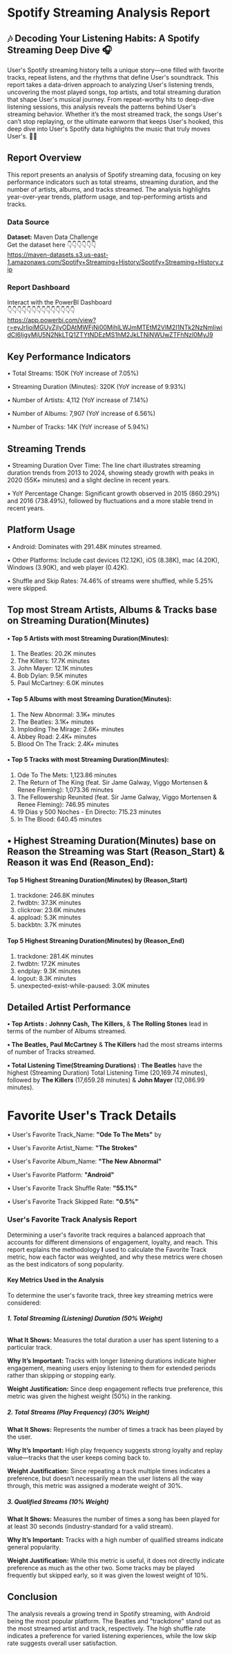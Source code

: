 # Spotify Streaming Analysis Report
## 🎶 __Decoding Your Listening Habits: A Spotify Streaming Deep Dive__ 🎧

User's Spotify streaming history tells a unique story—one filled with favorite tracks, repeat listens, and the rhythms that define User's soundtrack. This report takes a data-driven approach to analyzing User's listening trends, uncovering the most played songs, top artists, and total streaming duration that shape User's musical journey. From repeat-worthy hits to deep-dive listening sessions, this analysis reveals the patterns behind User's streaming behavior. Whether it’s the most streamed track, the songs User's can’t stop replaying, or the ultimate earworm that keeps User's hooked, this deep dive into User's Spotify data highlights the music that truly moves User's. 🚀🎵


## Report Overview
This report presents an analysis of Spotify streaming data, focusing on key performance indicators such as total streams, streaming duration, and the number of artists, albums, and tracks streamed. The analysis highlights year-over-year trends, platform usage, and top-performing artists and tracks.

### __Data Source__ 
__Dataset:__ Maven Data Challenge  
Get the dataset here 👇👇👇👇👇👇  
https://maven-datasets.s3.us-east-1.amazonaws.com/Spotify+Streaming+History/Spotify+Streaming+History.zip

### __Report Dashboard__   
Interact with the PowerBI Dashboard  
👇👇👇👇👇👇👇👇👇👇👇👇👇👇  
https://app.powerbi.com/view?r=eyJrIjoiMGUyZjIyODAtMWFjNi00MjhlLWJmMTEtM2VlM2I1NTk2NzNmIiwidCI6IjgyMjU5N2NkLTQ1ZTYtNDEzMS1hM2JkLTNiNWUwZTFhNzI0MyJ9

## Key Performance Indicators
•	Total Streams: 150K (YoY increase of 7.05%)

•	Streaming Duration (Minutes): 320K (YoY increase of 9.93%)

•	Number of Artists: 4,112 (YoY increase of 7.14%)

•	Number of Albums: 7,907 (YoY increase of 6.56%)

•	Number of Tracks: 14K (YoY increase of 5.94%)

## Streaming Trends
•	Streaming Duration Over Time: The line chart illustrates streaming duration trends from 2013 to 2024, showing steady growth with peaks in 2020 (55K+ minutes) and a slight decline in recent years.

•	YoY Percentage Change: Significant growth observed in 2015 (860.29%) and 2016 (738.49%), followed by fluctuations and a more stable trend in recent years.

## __Platform Usage__
•	Android: Dominates with 291.48K minutes streamed.

•	Other Platforms: Include cast devices (12.12K), iOS (8.38K), mac (4.20K), Windows (3.90K), and web player (0.42K).

•	Shuffle and Skip Rates: 74.46% of streams were shuffled, while 5.25% were skipped.

## __Top most Stream Artists, Albums & Tracks base on Streaming Duration(Minutes)__
#### __•	Top 5 Artists with most Streaming Duration(Minutes):__
1.	The Beatles: 20.2K minutes
2.	The Killers: 17.7K minutes
3.	John Mayer: 12.1K minutes
4.	Bob Dylan: 9.5K minutes
5.	Paul McCartney: 6.0K minutes
#### __•	Top 5 Albums with most Streaming Duration(Minutes):__
1.	The New Abnormal: 3.1K+ minutes
2.	The Beatles: 3.1K+ minutes
3.	Imploding The Mirage: 2.6K+ minutes
4.	Abbey Road: 2.4K+ minutes
5.	Blood On The Track: 2.4K+ minutes
#### __•	Top 5 Tracks with most Streaming Duration(Minutes):__
1.	Ode To The Mets: 1,123.86 minutes
2.	The Return of The King (feat. Sir Jame Galway, Viggo Mortensen & Renee Fleming): 1,073.36 minutes
3.	The Fellowership Reunited (feat. Sir Jame Galway, Viggo Mortensen & Renee Fleming): 746.95 minutes
4.	19 Dias y 500 Noches - En Directo: 715.23 minutes
5.	In The Blood: 640.45 minutes

## __•	Highest Streaming Duration(Minutes) base on Reason the Streaming was Start (Reason_Start) & Reason it was End (Reason_End):__
#### __Top 5 Highest Streaning Duration(Minutes) by (Reason_Start)__
1.	trackdone: 246.8K minutes
2.	fwdbtn: 37.3K minutes
3.	clickrow: 23.6K minutes
4.	appload: 5.3K minutes
5.	backbtn: 3.7K minutes
#### __Top 5 Highest Streaning Duration(Minutes) by (Reason_End)__
1.	trackdone: 281.4K minutes
2.	fwdbtn: 17.2K minutes
3.	endplay: 9.3K minutes
4.	logout: 8.3K minutes
5.	unexpected-exist-while-paused: 3.0K minutes


## __Detailed Artist Performance__
 **•	Top Artists  :**   **Johnny Cash,** **The Killers,** & **The Rolling Stones** lead in terms of the number of Albums streamed.    

**• The Beatles,** **Paul McCartney** & **The Killers** had the most streams interms of number of Tracks streamed.

**•	Total Listening Time(Streaming Durations)   :**  **The Beatles**  have the highest (Streaming Duration) Total Listening Time (20,169.74 minutes), followed by **The Killers** (17,659.28 minutes) & **John Mayer** (12,086.99 minutes).

# __Favorite User's Track Details__
•	User's Favorite Track_Name: __"Ode To The Mets"__ by 

•	User's Favorite Artist_Name: __"The Strokes"__

•	User's Favorite Album_Name: __"The New Abnormal"__

•	User's Favorite Platform: __"Android"__

•	User's Favorite Track Shuffle Rate: __"55.1%"__

•	User's Favorite Track Skipped Rate: __"0.5%"__



### __User's Favorite Track Analysis Report__ 
Determining a user's favorite track requires a balanced approach that accounts for different dimensions of engagement, loyalty, and reach. This report explains the methodology __I__ used to calculate the Favorite Track metric, how each factor was weighted, and why these metrics were chosen as the best indicators of song popularity.

#### __Key Metrics Used in the Analysis__

To determine the user's favorite track, three key streaming metrics were considered:

###### __1. Total Streaming (Listening) Duration (50% Weight)__

__What It Shows:__ Measures the total duration a user has spent listening to a particular track.

__Why It’s Important:__ Tracks with longer listening durations indicate higher engagement, meaning users enjoy listening to them for extended periods rather than skipping or stopping early.

__Weight Justification:__ Since deep engagement reflects true preference, this metric was given the highest weight (50%) in the ranking.

##### __2. Total Streams (Play Frequency) (30% Weight)__

__What It Shows:__ Represents the number of times a track has been played by the user.

__Why It’s Important:__ High play frequency suggests strong loyalty and replay value—tracks that the user keeps coming back to.

__Weight Justification:__ Since repeating a track multiple times indicates a preference, but doesn’t necessarily mean the user listens all the way through, this metric was assigned a moderate weight of 30%.

##### __3. Qualified Streams (10% Weight)__

__What It Shows:__ Measures the number of times a song has been played for at least 30 seconds (industry-standard for a valid stream).

__Why It’s Important:__ Tracks with a high number of qualified streams indicate general popularity.

__Weight Justification:__ While this metric is useful, it does not directly indicate preference as much as the other two. Some tracks may be played frequently but skipped early, so it was given the lowest weight of 10%.



## __Conclusion__
The analysis reveals a growing trend in Spotify streaming, with Android being the most popular platform. The Beatles and "trackdone" stand out as the most streamed artist and track, respectively. The high shuffle rate indicates a preference for varied listening experiences, while the low skip rate suggests overall user satisfaction.


